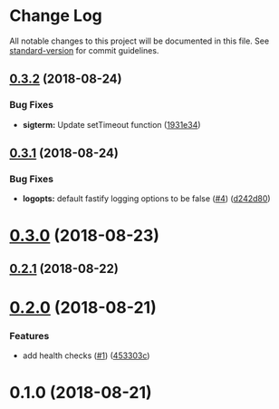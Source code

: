 # Change Log

All notable changes to this project will be documented in this file. See [standard-version](https://github.com/conventional-changelog/standard-version) for commit guidelines.

<a name="0.3.2"></a>
## [0.3.2](https://github.com/flexdrive/seneca-ops-server/compare/v0.3.1...v0.3.2) (2018-08-24)


### Bug Fixes

* **sigterm:** Update setTimeout function ([1931e34](https://github.com/flexdrive/seneca-ops-server/commit/1931e34))



<a name="0.3.1"></a>
## [0.3.1](https://github.com/flexdrive/seneca-ops-server/compare/v0.3.0...v0.3.1) (2018-08-24)


### Bug Fixes

* **logopts:** default fastify logging options to be false ([#4](https://github.com/flexdrive/seneca-ops-server/issues/4)) ([d242d80](https://github.com/flexdrive/seneca-ops-server/commit/d242d80))



<a name="0.3.0"></a>
# [0.3.0](https://github.com/flexdrive/seneca-ops-server/compare/v0.2.1...v0.3.0) (2018-08-23)



<a name="0.2.1"></a>
## [0.2.1](https://github.com/flexdrive/seneca-ops-server/compare/v0.2.0...v0.2.1) (2018-08-22)



<a name="0.2.0"></a>
# [0.2.0](https://github.com/flexdrive/seneca-ops-server/compare/v0.1.0...v0.2.0) (2018-08-21)


### Features

* add health checks ([#1](https://github.com/flexdrive/seneca-ops-server/issues/1)) ([453303c](https://github.com/flexdrive/seneca-ops-server/commit/453303c))



<a name="0.1.0"></a>
# 0.1.0 (2018-08-21)
